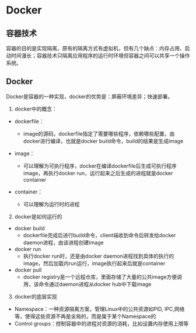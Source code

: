 # Docker

## 容器技术

容器的目的是实现隔离，原有的隔离方式有虚拟机，但有几个缺点：内存占用、启动时间漫长；容器技术只隔离应用程序的运行时环境但容器之间可以共享一个操作系统。



## Docker

Docker是容器的一种实现，docker的优势是：屏蔽环境差异；快速部署。  

1. docker中的概念：

- dockerfile：
  - image的源码，dockerfile指定了需要哪些程序，依赖哪些配置，由docker进行编译，也就是docker build命令，build的结果是生成image

- image：
  - 可以理解为可执行程序，docker在编译dockerfile后生成可执行程序image，再执行docker run，运行起来之后生成的进程就是docker container

- container：
  - 可以理解为运行时的进程

2. docker是如何运行的

- docker build
  - dockerfile完成后进行build命令，client端收到命令后转发给docker daemon进程，由该进程创建image
- docker run
  - 执行docker run时，还是由docker daemon进程找到具体的执行的image，然后加载内run运行，image执行起来后就是container
- docker pull
  - docker registry是一个远程仓库，里面存储了大量的公共image方便调用，该命令通过daemon进程从docker hub中下载image

3. docker的底层实现

- Namespace：一种资源隔离方案，管理Linux中的公共资源如PID, IPC,网络等，使得这些资源不再是全局的，而是属于某个Namespace的
- Control groups：控制容器中的进程对资源的消耗，比如设置内存使用上限等





















